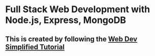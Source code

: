 # Full Stack Web Development with Node.js, Express, MongoDB

## This is created by following the [Web Dev Simplified Tutorial](https://www.youtube.com/playlist?list=PLZlA0Gpn_vH8jbFkBjOuFjhxANC63OmXM)
